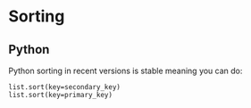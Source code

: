 # Sorting

## Python

Python sorting in recent versions is stable meaning you can do:

```
list.sort(key=secondary_key)
list.sort(key=primary_key)
```
